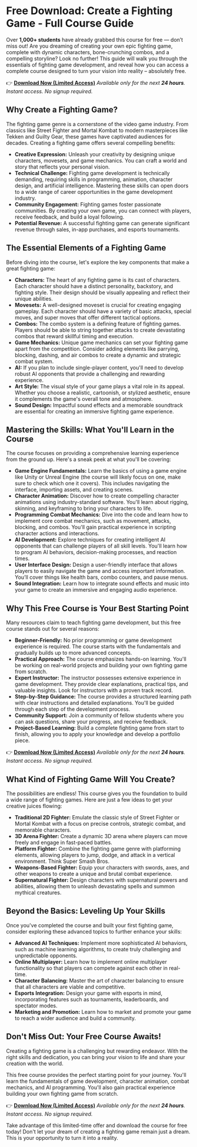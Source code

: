 # Free Download: Create a Fighting Game - Full Course Guide

Over **1,000+ students** have already grabbed this course for free — don’t miss out!
Are you dreaming of creating your own epic fighting game, complete with dynamic characters, bone-crunching combos, and a compelling storyline? Look no further! This guide will walk you through the essentials of fighting game development, and reveal how you can access a complete course designed to turn your vision into reality – absolutely free.

👉 [**Download Now (Limited Access)**](https://udemywork.com/create-a-fighting-game)
_Available only for the next **24 hours**. Instant access. No signup required._

## Why Create a Fighting Game?

The fighting game genre is a cornerstone of the video game industry. From classics like Street Fighter and Mortal Kombat to modern masterpieces like Tekken and Guilty Gear, these games have captivated audiences for decades.  Creating a fighting game offers several compelling benefits:

*   **Creative Expression:** Unleash your creativity by designing unique characters, movesets, and game mechanics. You can craft a world and story that reflects your personal vision.
*   **Technical Challenge:**  Fighting game development is technically demanding, requiring skills in programming, animation, character design, and artificial intelligence.  Mastering these skills can open doors to a wide range of career opportunities in the game development industry.
*   **Community Engagement:**  Fighting games foster passionate communities.  By creating your own game, you can connect with players, receive feedback, and build a loyal following.
*   **Potential Revenue:** A successful fighting game can generate significant revenue through sales, in-app purchases, and esports tournaments.

## The Essential Elements of a Fighting Game

Before diving into the course, let's explore the key components that make a great fighting game:

*   **Characters:**  The heart of any fighting game is its cast of characters. Each character should have a distinct personality, backstory, and fighting style. Their design should be visually appealing and reflect their unique abilities.
*   **Movesets:** A well-designed moveset is crucial for creating engaging gameplay. Each character should have a variety of basic attacks, special moves, and super moves that offer different tactical options.
*   **Combos:**  The combo system is a defining feature of fighting games. Players should be able to string together attacks to create devastating combos that reward skillful timing and execution.
*   **Game Mechanics:**  Unique game mechanics can set your fighting game apart from the competition. Consider adding elements like parrying, blocking, dashing, and air combos to create a dynamic and strategic combat system.
*   **AI:**  If you plan to include single-player content, you'll need to develop robust AI opponents that provide a challenging and rewarding experience.
*   **Art Style:** The visual style of your game plays a vital role in its appeal. Whether you choose a realistic, cartoonish, or stylized aesthetic, ensure it complements the game's overall tone and atmosphere.
*   **Sound Design:** Impactful sound effects and a memorable soundtrack are essential for creating an immersive fighting game experience.

## Mastering the Skills: What You'll Learn in the Course

The course focuses on providing a comprehensive learning experience from the ground up. Here's a sneak peek at what you'll be covering:

*   **Game Engine Fundamentals:** Learn the basics of using a game engine like Unity or Unreal Engine (the course will likely focus on one, make sure to check which one it covers). This includes navigating the interface, importing assets, and creating scenes.
*   **Character Animation:**  Discover how to create compelling character animations using industry-standard software.  You'll learn about rigging, skinning, and keyframing to bring your characters to life.
*   **Programming Combat Mechanics:**  Dive into the code and learn how to implement core combat mechanics, such as movement, attacks, blocking, and combos. You'll gain practical experience in scripting character actions and interactions.
*   **AI Development:**  Explore techniques for creating intelligent AI opponents that can challenge players of all skill levels.  You'll learn how to program AI behaviors, decision-making processes, and reaction times.
*   **User Interface Design:**  Design a user-friendly interface that allows players to easily navigate the game and access important information. You’ll cover things like health bars, combo counters, and pause menus.
*   **Sound Integration:**  Learn how to integrate sound effects and music into your game to create an immersive and engaging audio experience.

## Why This Free Course is Your Best Starting Point

Many resources claim to teach fighting game development, but this free course stands out for several reasons:

*   **Beginner-Friendly:**  No prior programming or game development experience is required. The course starts with the fundamentals and gradually builds up to more advanced concepts.
*   **Practical Approach:**  The course emphasizes hands-on learning. You'll be working on real-world projects and building your own fighting game from scratch.
*   **Expert Instructor:** The instructor possesses extensive experience in game development. They provide clear explanations, practical tips, and valuable insights. Look for instructors with a proven track record.
*   **Step-by-Step Guidance:** The course provides a structured learning path with clear instructions and detailed explanations. You'll be guided through each step of the development process.
*   **Community Support:**  Join a community of fellow students where you can ask questions, share your progress, and receive feedback.
*   **Project-Based Learning:** Build a complete fighting game from start to finish, allowing you to apply your knowledge and develop a portfolio piece.

👉 [**Download Now (Limited Access)**](https://udemywork.com/create-a-fighting-game)
_Available only for the next **24 hours**. Instant access. No signup required._

## What Kind of Fighting Game Will You Create?

The possibilities are endless! This course gives you the foundation to build a wide range of fighting games. Here are just a few ideas to get your creative juices flowing:

*   **Traditional 2D Fighter:**  Emulate the classic style of Street Fighter or Mortal Kombat with a focus on precise controls, strategic combat, and memorable characters.
*   **3D Arena Fighter:**  Create a dynamic 3D arena where players can move freely and engage in fast-paced battles.
*   **Platform Fighter:**  Combine the fighting game genre with platforming elements, allowing players to jump, dodge, and attack in a vertical environment. Think Super Smash Bros.
*   **Weapons-Based Fighter:**  Equip your characters with swords, axes, and other weapons to create a unique and brutal combat experience.
*   **Supernatural Fighter:**  Design characters with supernatural powers and abilities, allowing them to unleash devastating spells and summon mythical creatures.

## Beyond the Basics: Leveling Up Your Skills

Once you've completed the course and built your first fighting game, consider exploring these advanced topics to further enhance your skills:

*   **Advanced AI Techniques:**  Implement more sophisticated AI behaviors, such as machine learning algorithms, to create truly challenging and unpredictable opponents.
*   **Online Multiplayer:**  Learn how to implement online multiplayer functionality so that players can compete against each other in real-time.
*   **Character Balancing:**  Master the art of character balancing to ensure that all characters are viable and competitive.
*   **Esports Integration:**  Design your game with esports in mind, incorporating features such as tournaments, leaderboards, and spectator modes.
*   **Marketing and Promotion:** Learn how to market and promote your game to reach a wider audience and build a community.

## Don't Miss Out: Your Free Course Awaits!

Creating a fighting game is a challenging but rewarding endeavor. With the right skills and dedication, you can bring your vision to life and share your creation with the world.

This free course provides the perfect starting point for your journey. You'll learn the fundamentals of game development, character animation, combat mechanics, and AI programming. You'll also gain practical experience building your own fighting game from scratch.

👉 [**Download Now (Limited Access)**](https://udemywork.com/create-a-fighting-game)
_Available only for the next **24 hours**. Instant access. No signup required._

Take advantage of this limited-time offer and download the course for free today! Don't let your dream of creating a fighting game remain just a dream. This is your opportunity to turn it into a reality.
